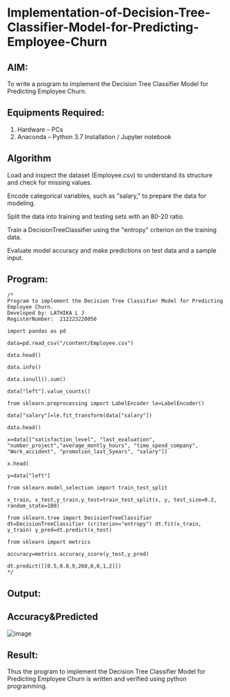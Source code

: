# Implementation-of-Decision-Tree-Classifier-Model-for-Predicting-Employee-Churn

## AIM:
To write a program to implement the Decision Tree Classifier Model for Predicting Employee Churn.

## Equipments Required:
1. Hardware – PCs
2. Anaconda – Python 3.7 Installation / Jupyter notebook

## Algorithm

Load and inspect the dataset (Employee.csv) to understand its structure and check for missing values.

Encode categorical variables, such as "salary," to prepare the data for modeling.

Split the data into training and testing sets with an 80-20 ratio.

Train a DecisionTreeClassifier using the "entropy" criterion on the training data.

Evaluate model accuracy and make predictions on test data and a sample input.
## Program:
```
/*
Program to implement the Decision Tree Classifier Model for Predicting Employee Churn.
Developed by: LATHIKA L J
RegisterNumber:  212223220050

import pandas as pd

data=pd.read_csv("/content/Employee.csv")

data.head()

data.info()

data.isnull().sum()

data["left"].value_counts()

from sklearn.preprocessing import LabelEncoder le=LabelEncoder()

data["salary"]=le.fit_transform(data["salary"])

data.head()

x=data[["satisfaction_level", "last_evaluation", "number_project","average_montly_hours", "time_spend_company", "Work_accident", "promotion_last_5years", "salary"]]

x.head(

y=data["left"]

from sklearn.model_selection import train_test_split

x_train, x_test,y_train,y_test=train_test_split(x, y, test_size=0.2, random_state=100)

from sklearn.tree import DecisionTreeClassifier dt=DecisionTreeClassifier (criterion="entropy") dt.fit(x_train, y_train) y_pred=dt.predict(x_test)

from sklearn import metrics

accuracy=metrics.accuracy_score(y_test,y_pred)

dt.predict([[0.5,0.8,9,260,6,0,1,2]])
*/
```

## Output:

## Accuracy&Predicted
![image](https://github.com/user-attachments/assets/181bb4ea-caac-409e-9358-1289b639b7c3)


## Result:
Thus the program to implement the  Decision Tree Classifier Model for Predicting Employee Churn is written and verified using python programming.
